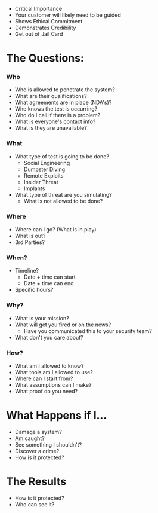 - Critical Importance
- Your customer will likely need to be guided
- Shows Ethical Commitment 
- Demonstrates Credibility
- Get out of Jail Card
# The Questions:
### Who
- Who is allowed to penetrate the system?
- What are their qualifications?
- What agreements are in place (NDA's)?
- Who knows the test is occurring?
- Who do I call if there is a problem?
- What is everyone's contact info?
- What is they are unavailable?
### What
- What type of test is going to be done?
	- Social Engineering
	- Dumpster Diving
	- Remote Exploits
	- Insider Threat
	- Implants
- What type of threat are you simulating?
	- What is not allowed to be done?
### Where
- Where can I go? (What is in play)
- What is out?
- 3rd Parties?
### When?
- Timeline?
	- Date + time can start
	- Date + time can end
- Specific hours?
### Why?
- What is your mission?
- What will get you fired or on the news?
	- Have you communicated this to your security team?
- What don't you care about?
### How?
- What am I allowed to know?
- What tools am I allowed to use?
- Where can I start from?
- What assumptions can I make?
- What proof do you need?

# What Happens if I...
- Damage a system?
- Am caught?
- See something I shouldn't?
- Discover a crime?
- How is it protected?

# The Results
- How is it protected?
- Who can see it?